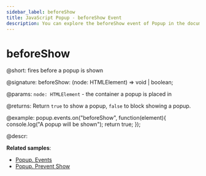 ```yaml
---
sidebar_label: beforeShow
title: JavaScript Popup - beforeShow Event 
description: You can explore the beforeShow event of Popup in the documentation of the DHTMLX JavaScript UI library. Browse developer guides and API reference, try out code examples and live demos, and download a free 30-day evaluation version of DHTMLX Suite 7.
---
```


# beforeShow

@short: fires before a popup is shown

@signature: beforeShow: (node: HTMLElement) => void | boolean;

@params:
`node: HTMLElement` - the container a popup is placed in

@returns:
Return `true` to show a popup, `false` to block showing a popup.

@example:
popup.events.on("beforeShow", function(element){
    console.log("A popup will be shown");
    return true;
});

@descr:

**Related samples**:
- [Popup. Events](https://snippet.dhtmlx.com/ro2lza9t)
- [Popup. Prevent Show](https://snippet.dhtmlx.com/z788l8r7)

[comment]: # (@related: popup/event_handling.md)

[comment]: # (@relatedapi: popup/api/popup_aftershow_event.md)